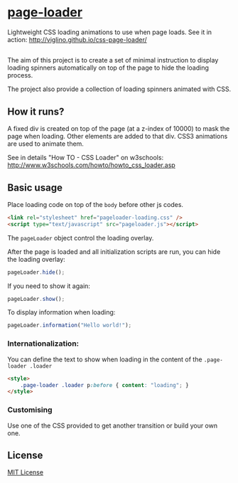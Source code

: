 # [page-loader](https://github.com/Viglino/css-page-loader)

Lightweight CSS loading animations to use when page loads. 
See it in action: http://viglino.github.io/css-page-loader/

## 

The aim of this project is to create a set of minimal instruction to display loading spinners automatically on top of the page to hide the loading process.

The project also provide a collection of loading spinners animated with CSS.

## How it runs?

A fixed div is created on top of the page (at a z-index of 10000) to mask the page when loading. Other elements are added to that div. CSS3 animations are used to animate them. 

See in details "How TO - CSS Loader" on w3schools: http://www.w3schools.com/howto/howto_css_loader.asp


## Basic usage

Place loading code on top of the `body` before other js codes.
```html
<link rel="stylesheet" href="pageloader-loading.css" />
<script type="text/javascript" src="pageloader.js"></script>
```

The `pageLoader` object control the loading overlay. 

After the page is loaded and all initialization scripts are run, you can hide the loading overlay:
```javascript
pageLoader.hide();
```

If you need to show it again:
```javascript
pageLoader.show();
```

To display information when loading:
```javascript
pageLoader.information("Hello world!");
```

### Internationalization: 

You can define the text to show when loading in the content of the `.page-loader .loader` 
```html
<style>
	.page-loader .loader p:before { content: "loading";	}
</style>
```

### Customising

Use one of the CSS provided to get another transition or build your own one.


## License

[MIT License](https://github.com/lukehaas/css-loaders/blob/step2/LICENSE)
